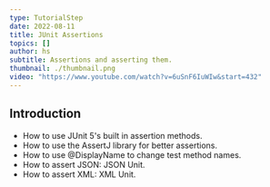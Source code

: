 ```yaml
---
type: TutorialStep
date: 2022-08-11
title: JUnit Assertions
topics: []
author: hs
subtitle: Assertions and asserting them.
thumbnail: ./thumbnail.png
video: "https://www.youtube.com/watch?v=6uSnF6IuWIw&start=432"
---
```


## Introduction

- How to use JUnit 5's built in assertion methods.
- How to use the AssertJ library for better assertions.
- How to use @DisplayName to change test method names.
- How to assert JSON: JSON Unit.
- How to assert XML: XML Unit.

